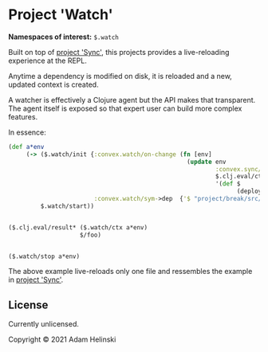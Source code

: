 # Project 'Watch'

**Namespaces of interest:** `$.watch`

Built on top of [project 'Sync'](../sync), this projects provides a live-reloading experience at the REPL.

Anytime a dependency is modified on disk, it is reloaded and a new, updated context is created.

A watcher is effectively a Clojure agent but the API makes that transparent. The agent itself is exposed so
that expert user can build more complex features.

In essence:

```clojure
(def a*env
     (-> ($.watch/init {:convex.watch/on-change (fn [env]
                                                  (update env
                                                          :convex.sync/ctx
                                                          $.clj.eval/ctx
                                                          '(def $
                                                                (deploy (first $)))))
                        :convex.watch/sym->dep  {'$ "project/break/src/cvx/main"}})
         $.watch/start))


($.clj.eval/result* ($.watch/ctx a*env)
                    $/foo)


($.watch/stop a*env)
```

The above example live-reloads only one file and ressembles the example in [project 'Sync'](../sync).


## License

Currently unlicensed.

Copyright © 2021 Adam Helinski
